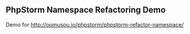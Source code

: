 ## PhpStorm Namespace Refactoring  Demo

Demo for http://oomusou.io/phpstorm/phpstorm-refactor-namespace/